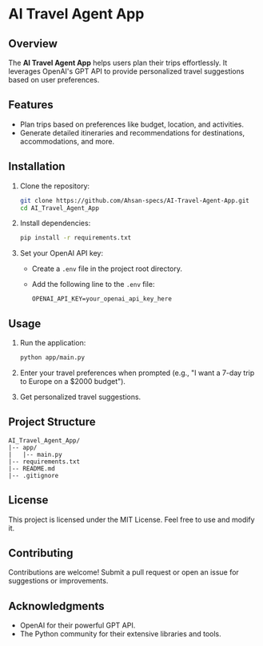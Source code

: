 # AI Travel Agent App

## Overview

The **AI Travel Agent App** helps users plan their trips effortlessly. It leverages OpenAI's GPT API to provide personalized travel suggestions based on user preferences.

## Features

- Plan trips based on preferences like budget, location, and activities.
- Generate detailed itineraries and recommendations for destinations, accommodations, and more.

## Installation

1. Clone the repository:

   ```bash
   git clone https://github.com/Ahsan-specs/AI-Travel-Agent-App.git
   cd AI_Travel_Agent_App
   ```



2. Install dependencies:

   ```bash
   pip install -r requirements.txt
   ```

3. Set your OpenAI API key:

   - Create a `.env` file in the project root directory.
   - Add the following line to the `.env` file:

     ```
     OPENAI_API_KEY=your_openai_api_key_here
     ```

## Usage

1. Run the application:

   ```bash
   python app/main.py
   ```

2. Enter your travel preferences when prompted (e.g., "I want a 7-day trip to Europe on a $2000 budget").

3. Get personalized travel suggestions.

## Project Structure

```
AI_Travel_Agent_App/
|-- app/
|   |-- main.py
|-- requirements.txt
|-- README.md
|-- .gitignore
```

## License

This project is licensed under the MIT License. Feel free to use and modify it.

## Contributing

Contributions are welcome! Submit a pull request or open an issue for suggestions or improvements.

## Acknowledgments

- OpenAI for their powerful GPT API.
- The Python community for their extensive libraries and tools.
